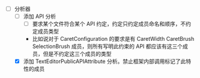 ﻿
- [ ] 分析器
  - [ ] 添加 API 分析
    - [ ] 要求某个文件符合某个 API 约定，约定只约定成员命名和顺序，不约定成员类型
    - 比如说对于 CaretConfiguration 的要求是有 CaretWidth CaretBrush SelectionBrush 成员，则所有写明此约束的 API 都应该有这三个成员，但是不约定这三个成员的类型
  - [x] 添加 TextEditorPublicAPIAttribute 分析。禁止框架内部调用标记了此特性的成员